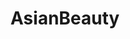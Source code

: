 ---
title: AsianBeauty
crosslinks:
- asianbeautyexchange
- SkincareAddiction
- MakeupAddiction
- DIYBeauty
- abdiscussion
- AsianBeautyAdvice
- youtubefactsbot
- AsianBeautyRehab
- u_imguralbumbot
- abcjdiscussion
- youtubot
- tmsbmeta
- skincareexchange
- beautytalkph
- vegan
- EuroSkincare
- sca
- MassdropBot
- HaircareScience
- wicked_edge
---